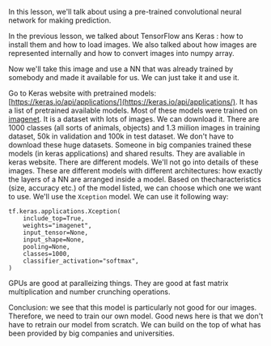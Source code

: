 In this lesson, we'll talk about using a pre-trained convolutional neural network for making prediction. 

In the previous lesson, we talked about TensorFlow ans Keras : how to install them and how to load images. We also talked about how images are represented internally and how to convert images into numpy array. 

Now we'll take this image and use a NN that was already trained by somebody and made it available for us. We can just take it and use it. 

Go to Keras website with pretrained models: [https://keras.io/api/applications/](https://keras.io/api/applications/). It has a list of pretrained available models. Most of these models were trained on [imagenet](https://www.image-net.org/). It is a dataset with lots of images. We can download it. There are 1000 classes (all sorts of animals, objects) and 1.3 miilion images in training dataset, 50k in validation and 100k in test dataset. We don't have to download these huge datasets. Someone in big companies trained these models (in keras applications) and shared results. They are avaliable in keras website. There are different models. We'll not go into details of these images. These are different models with different architectures: how exactly the layers of a NN are arranged inside a model. Based on thecharacteristics (size, accuracy etc.) of the model listed, we can choose which one we want to use. We'll use the `Xception` model. We can use it following way: 
```
tf.keras.applications.Xception(
    include_top=True,
    weights="imagenet",
    input_tensor=None,
    input_shape=None,
    pooling=None,
    classes=1000,
    classifier_activation="softmax",
)
```

GPUs are good at paralleizing things. They are good at fast matrix multiplication and number crunching operations. 

Conclusion: we see that this model is particularly not good for our images. Therefore, we need to train our own model. Good news here is that we don't have to retrain our model from scratch. We can build on the top of what has been provided by big companies and universities. 